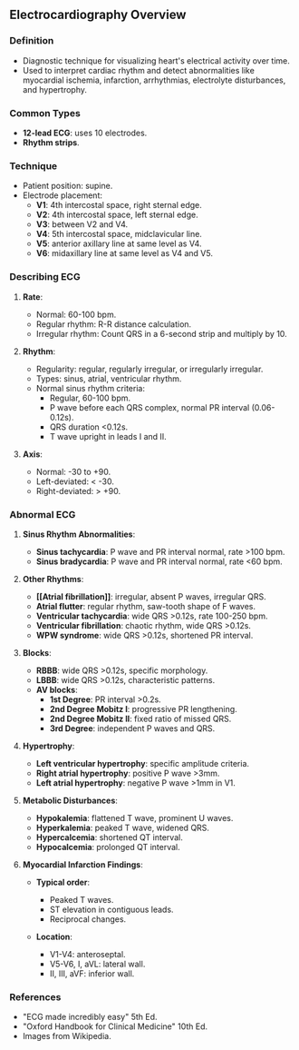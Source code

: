 ## Electrocardiography Overview

### Definition
- Diagnostic technique for visualizing heart's electrical activity over time.
- Used to interpret cardiac rhythm and detect abnormalities like myocardial ischemia, infarction, arrhythmias, electrolyte disturbances, and hypertrophy.

### Common Types
- **12-lead ECG**: uses 10 electrodes.
- **Rhythm strips**.

### Technique
- Patient position: supine.
- Electrode placement:
  - **V1**: 4th intercostal space, right sternal edge.
  - **V2**: 4th intercostal space, left sternal edge.
  - **V3**: between V2 and V4.
  - **V4**: 5th intercostal space, midclavicular line.
  - **V5**: anterior axillary line at same level as V4.
  - **V6**: midaxillary line at same level as V4 and V5.

### Describing ECG
1. **Rate**:
   - Normal: 60-100 bpm.
   - Regular rhythm: R-R distance calculation.
   - Irregular rhythm: Count QRS in a 6-second strip and multiply by 10.

2. **Rhythm**:
   - Regularity: regular, regularly irregular, or irregularly irregular.
   - Types: sinus, atrial, ventricular rhythm.
   - Normal sinus rhythm criteria:
     - Regular, 60-100 bpm.
     - P wave before each QRS complex, normal PR interval (0.06-0.12s).
     - QRS duration <0.12s.
     - T wave upright in leads I and II.

3. **Axis**:
   - Normal: -30 to +90.
   - Left-deviated: < -30.
   - Right-deviated: > +90.

### Abnormal ECG
1. **Sinus Rhythm Abnormalities**:
   - **Sinus tachycardia**: P wave and PR interval normal, rate >100 bpm.
   - **Sinus bradycardia**: P wave and PR interval normal, rate <60 bpm.

2. **Other Rhythms**:
   - **[[Atrial fibrillation]]**: irregular, absent P waves, irregular QRS.
   - **Atrial flutter**: regular rhythm, saw-tooth shape of F waves.
   - **Ventricular tachycardia**: wide QRS >0.12s, rate 100-250 bpm.
   - **Ventricular fibrillation**: chaotic rhythm, wide QRS >0.12s.
   - **WPW syndrome**: wide QRS >0.12s, shortened PR interval.

3. **Blocks**:
   - **RBBB**: wide QRS >0.12s, specific morphology.
   - **LBBB**: wide QRS >0.12s, characteristic patterns.
   - **AV blocks**:
     - **1st Degree**: PR interval >0.2s.
     - **2nd Degree Mobitz I**: progressive PR lengthening.
     - **2nd Degree Mobitz II**: fixed ratio of missed QRS.
     - **3rd Degree**: independent P waves and QRS.

4. **Hypertrophy**:
   - **Left ventricular hypertrophy**: specific amplitude criteria.
   - **Right atrial hypertrophy**: positive P wave >3mm.
   - **Left atrial hypertrophy**: negative P wave >1mm in V1.

5. **Metabolic Disturbances**:
   - **Hypokalemia**: flattened T wave, prominent U waves.
   - **Hyperkalemia**: peaked T wave, widened QRS.
   - **Hypercalcemia**: shortened QT interval.
   - **Hypocalcemia**: prolonged QT interval.

6. **Myocardial Infarction Findings**:
   - **Typical order**:
     - Peaked T waves.
     - ST elevation in contiguous leads.
     - Reciprocal changes.

   - **Location**:
     - V1-V4: anteroseptal.
     - V5-V6, I, aVL: lateral wall.
     - II, III, aVF: inferior wall.

### References
- "ECG made incredibly easy" 5th Ed.
- "Oxford Handbook for Clinical Medicine" 10th Ed.
- Images from Wikipedia.